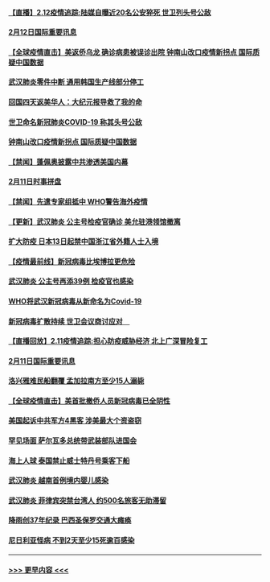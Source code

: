 #### [【直播】2.12疫情追踪:陆媒自曝近20名公安猝死 世卫列头号公敌](../pages/prog202/a102775541.md?t=02122302) 
#### [2月12日国际重要讯息](../pages/prog202/a102775437.md?t=02122302) 
#### [【全球疫情直击】美返侨乌龙 确诊病患被误诊出院 钟南山改口疫情新拐点 国际质疑中国数据](../pages/prog202/a102775378.md?t=02122302) 
#### [武汉肺炎零件中断 通用韩国生产线部分停工](../pages/prog202/a102775365.md?t=02122302) 
#### [回国四天返美华人：大纪元报导救了我的命](../pages/prog202/a102775342.md?t=02122302) 
#### [世卫命名新冠肺炎COVID-19 称其头号公敌](../pages/prog202/a102775196.md?t=02122302) 
#### [钟南山改口疫情新拐点 国际质疑中国数据](../pages/prog202/a102775178.md?t=02122302) 
#### [【禁闻】蓬佩奥披露中共渗透美国内幕](../pages/prog202/a102775129.md?t=02122302) 
#### [2月11日时事拼盘](../pages/prog202/a102775140.md?t=02122302) 
#### [【禁闻】先遣专家组抵中 WHO警告海外疫情](../pages/prog202/a102775112.md?t=02122302) 
#### [【更新】武汉肺炎 公主号检疫官确诊 美允驻港领馆撤离](../pages/prog202/a102770740.md?t=02122302) 
#### [扩大防疫 日本13日起禁中国浙江省外籍人士入境](../pages/prog202/a102775051.md?t=02122302) 
#### [【疫情最前线】新冠病毒比埃博拉更危险](../pages/prog202/a102775043.md?t=02122302) 
#### [武汉肺炎 公主号再添39例 检疫官也感染](../pages/prog202/a102775031.md?t=02122302) 
#### [WHO将武汉新冠病毒从新命名为Covid-19](../pages/prog202/a102774891.md?t=02122302) 
#### [新冠病毒扩散持续 世卫会议商讨应对　](../pages/prog202/a102774850.md?t=02122302) 
#### [【直播回放】2.11疫情追踪:担心防疫威胁经济 北上广深冒险复工](../pages/prog202/a102774741.md?t=02122302) 
#### [2月11日国际重要讯息](../pages/prog202/a102774621.md?t=02122302) 
#### [洛兴雅难民船翻覆 孟加拉南方至少15人溺毙](../pages/prog202/a102774586.md?t=02122302) 
#### [【全球疫情直击】美首批撤侨人员新冠病毒已全阴性](../pages/prog202/a102774523.md?t=02122302) 
#### [美国起诉中共军方4黑客 涉美最大个资盗窃](../pages/prog202/a102774508.md?t=02122302) 
#### [罕见场面  萨尔瓦多总统带武装部队进国会](../pages/prog202/a102774494.md?t=02122302) 
#### [海上人球 泰国禁止威士特丹号乘客下船](../pages/prog202/a102774384.md?t=02122302) 
#### [武汉肺炎 越南首例境内婴儿感染](../pages/prog202/a102774365.md?t=02122302) 
#### [武汉肺炎 菲律宾突禁台湾人 约500名旅客无助滞留](../pages/prog202/a102774288.md?t=02122302) 
#### [降雨创37年纪录 巴西圣保罗交通大瘫痪](../pages/prog202/a102774273.md?t=02122302) 
#### [尼日利亚怪病 不到2天至少15死逾百感染](../pages/prog202/a102774260.md?t=02122302) 

----
#### [ >>> 更早内容 <<< ](../indexes/prog202-earlier.md)
